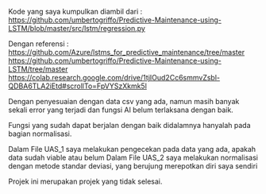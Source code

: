 Kode yang saya kumpulkan diambil dari :
https://github.com/umbertogriffo/Predictive-Maintenance-using-LSTM/blob/master/src/lstm/regression.py

Dengan referensi :
https://github.com/Azure/lstms_for_predictive_maintenance/tree/master
https://github.com/umbertogriffo/Predictive-Maintenance-using-LSTM/tree/master
https://colab.research.google.com/drive/1tjIOud2Cc6smmvZsbl-QDBA6TLA2iEtd#scrollTo=FpVYSzXkmk5l

Dengan penyesuaian dengan data csv yang ada, namun masih banyak sekali error yang terjadi dan fungsi AI belum terlaksana dengan baik.

Fungsi yang sudah dapat berjalan dengan baik didalamnya hanyalah pada bagian normalisasi.

Dalam File UAS_1 saya melakukan pengecekan pada data yang ada, apakah data sudah viable atau belum
Dalam File UAS_2 saya melakukan normalisasi dengan metode standar deviasi, yang berujung merepotkan diri saya sendiri

Projek ini merupakan projek yang tidak selesai.
